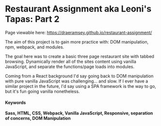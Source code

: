 # Restaurant Assignment aka Leoni's Tapas: Part 2

 Page viewable here: https://draeramsey.github.io/restaurant-assignment/

  The aim of this project is to gain more practice with:
   DOM manipulation, npm, webpack, and modules.

  The goal here was to create a basic three page restaurant site with tabbed browsing. Dynamically render all of the sites content using vanilla JavaScript, and separate the functions/page loads into modules.

  Coming from a React background I'd say going back to DOM manipulation with pure vanilla JavaScript was challenging... and slow. If I ever have a similar project in the future, I'd say using a SPA framework is the way to go, but it's fun going vanilla nonetheless.

 #### Keywords
 **Sass, HTML, CSS, Webpack, Vanilla JavaScript, Responsive, separation of concerns, DOM Manipulation**
